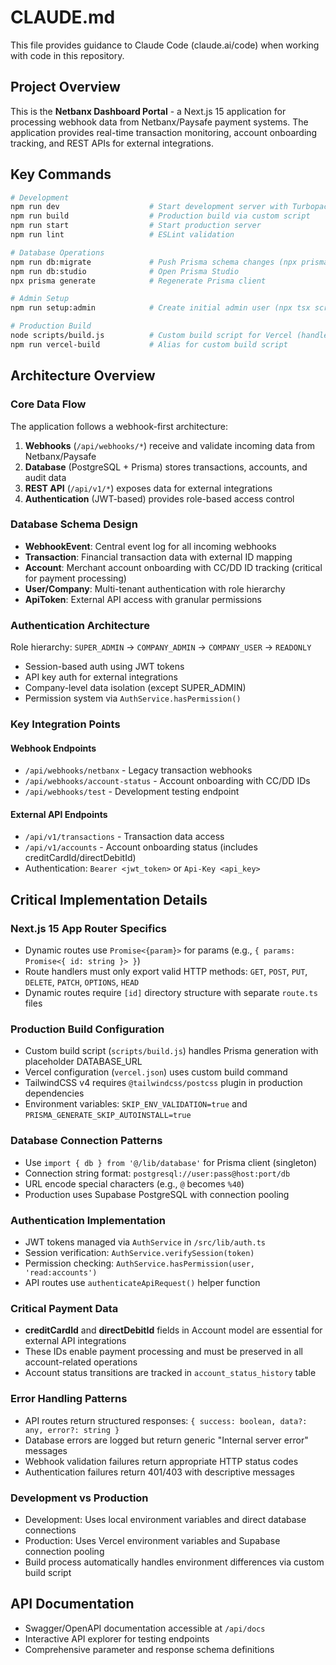 # CLAUDE.md

This file provides guidance to Claude Code (claude.ai/code) when working with code in this repository.

## Project Overview

This is the **Netbanx Dashboard Portal** - a Next.js 15 application for processing webhook data from Netbanx/Paysafe payment systems. The application provides real-time transaction monitoring, account onboarding tracking, and REST APIs for external integrations.

## Key Commands

```bash
# Development
npm run dev                    # Start development server with Turbopack
npm run build                  # Production build via custom script
npm run start                  # Start production server
npm run lint                   # ESLint validation

# Database Operations
npm run db:migrate             # Push Prisma schema changes (npx prisma db push)
npm run db:studio              # Open Prisma Studio
npx prisma generate            # Regenerate Prisma client

# Admin Setup
npm run setup:admin            # Create initial admin user (npx tsx scripts/setup-admin.ts)

# Production Build
node scripts/build.js          # Custom build script for Vercel (handles Prisma generation)
npm run vercel-build           # Alias for custom build script
```

## Architecture Overview

### Core Data Flow
The application follows a webhook-first architecture:
1. **Webhooks** (`/api/webhooks/*`) receive and validate incoming data from Netbanx/Paysafe
2. **Database** (PostgreSQL + Prisma) stores transactions, accounts, and audit data
3. **REST API** (`/api/v1/*`) exposes data for external integrations
4. **Authentication** (JWT-based) provides role-based access control

### Database Schema Design
- **WebhookEvent**: Central event log for all incoming webhooks
- **Transaction**: Financial transaction data with external ID mapping
- **Account**: Merchant account onboarding with CC/DD ID tracking (critical for payment processing)
- **User/Company**: Multi-tenant authentication with role hierarchy
- **ApiToken**: External API access with granular permissions

### Authentication Architecture
Role hierarchy: `SUPER_ADMIN` → `COMPANY_ADMIN` → `COMPANY_USER` → `READONLY`
- Session-based auth using JWT tokens
- API key auth for external integrations
- Company-level data isolation (except SUPER_ADMIN)
- Permission system via `AuthService.hasPermission()`

### Key Integration Points

#### Webhook Endpoints
- `/api/webhooks/netbanx` - Legacy transaction webhooks
- `/api/webhooks/account-status` - Account onboarding with CC/DD IDs
- `/api/webhooks/test` - Development testing endpoint

#### External API Endpoints
- `/api/v1/transactions` - Transaction data access
- `/api/v1/accounts` - Account onboarding status (includes creditCardId/directDebitId)
- Authentication: `Bearer <jwt_token>` or `Api-Key <api_key>`

## Critical Implementation Details

### Next.js 15 App Router Specifics
- Dynamic routes use `Promise<{param}>` for params (e.g., `{ params: Promise<{ id: string }> }`)
- Route handlers must only export valid HTTP methods: `GET`, `POST`, `PUT`, `DELETE`, `PATCH`, `OPTIONS`, `HEAD`
- Dynamic routes require `[id]` directory structure with separate `route.ts` files

### Production Build Configuration
- Custom build script (`scripts/build.js`) handles Prisma generation with placeholder DATABASE_URL
- Vercel configuration (`vercel.json`) uses custom build command
- TailwindCSS v4 requires `@tailwindcss/postcss` plugin in production dependencies
- Environment variables: `SKIP_ENV_VALIDATION=true` and `PRISMA_GENERATE_SKIP_AUTOINSTALL=true`

### Database Connection Patterns
- Use `import { db } from '@/lib/database'` for Prisma client (singleton)
- Connection string format: `postgresql://user:pass@host:port/db`
- URL encode special characters (e.g., `@` becomes `%40`)
- Production uses Supabase PostgreSQL with connection pooling

### Authentication Implementation
- JWT tokens managed via `AuthService` in `/src/lib/auth.ts`
- Session verification: `AuthService.verifySession(token)`
- Permission checking: `AuthService.hasPermission(user, 'read:accounts')`
- API routes use `authenticateApiRequest()` helper function

### Critical Payment Data
- **creditCardId** and **directDebitId** fields in Account model are essential for external API integrations
- These IDs enable payment processing and must be preserved in all account-related operations
- Account status transitions are tracked in `account_status_history` table

### Error Handling Patterns
- API routes return structured responses: `{ success: boolean, data?: any, error?: string }`
- Database errors are logged but return generic "Internal server error" messages
- Webhook validation failures return appropriate HTTP status codes
- Authentication failures return 401/403 with descriptive messages

### Development vs Production
- Development: Uses local environment variables and direct database connections
- Production: Uses Vercel environment variables and Supabase connection pooling
- Build process automatically handles environment differences via custom build script

## API Documentation
- Swagger/OpenAPI documentation accessible at `/api/docs`
- Interactive API explorer for testing endpoints
- Comprehensive parameter and response schema definitions